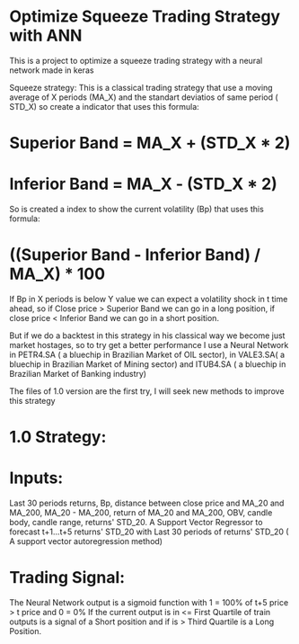 # Optimize Squeeze Trading Strategy with ANN
This is a project to optimize a squeeze trading strategy with a neural network made in keras

Squeeze strategy: This is a classical trading strategy that use a moving average of X periods (MA_X) and the standart deviatios of same period ( STD_X) so create a indicator that uses this formula:

# Superior Band = MA_X + (STD_X * 2)
# Inferior Band = MA_X - (STD_X * 2)

So is created a index to show the current volatility (Bp) that uses this formula:

# ((Superior Band - Inferior Band) / MA_X) * 100

If Bp in X periods is below Y value we can expect a volatility shock in t time ahead, so if Close price > Superior Band we can go in a long position, if close price < Inferior Band we can go in a short position.

But if we do a backtest in this strategy in  his classical way we become just market hostages, so to try get a better performance I use a Neural Network in PETR4.SA ( a bluechip in Brazilian Market of OIL sector), in VALE3.SA( a bluechip in Brazilian Market of Mining sector) and ITUB4.SA ( a bluechip in Brazilian Market of Banking industry)

The files of 1.0 version are the first try, I will seek new methods to improve this strategy 

# 1.0 Strategy:

# Inputs:
Last 30 periods returns, Bp, distance between close price and MA_20 and MA_200, MA_20 - MA_200, return of MA_20 and MA_200, OBV, candle body, candle range, returns' STD_20.
A Support Vector Regressor to forecast t+1...t+5 returns' STD_20 with Last 30 periods of returns' STD_20 ( A support vector autoregression method)

# Trading Signal:

The Neural Network output is  a sigmoid function with 1 = 100% of t+5 price > t price and 0 = 0%
If the current output is in <= First Quartile of train outputs is a signal of a Short position and if is > Third Quartile is a Long Position.
